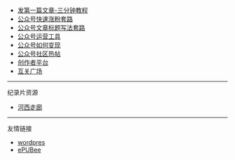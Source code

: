 <!-- docs/_sidebar.md -->
* [发第一篇文章-三分钟教程](发第一篇文章-三分钟教程.md)
* [公众号快速涨粉套路](公众号快速涨粉套路.md)
* [公众号文章标题写法套路](公众号文章标题写法套路.md)
* [公众号运营工具](公众号运营工具.md)
* [公众号如何变现](公众号如何变现.md)
* [公众号社区热帖](公众号社区热帖.md)
* [创作者平台](创作者平台.md)
* [互关广场](互关广场.md)
---
纪录片资源
* [河西走廊](河西走廊.md)
---
友情链接
* [wordpres](https://yonganwang.wordpress.com/)
* [ePUBee](http://cn.epubee.com/books/)